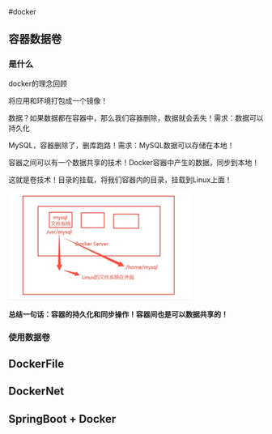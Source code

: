 #docker

## 容器数据卷

### 是什么

docker的理念回顾

将应用和环境打包成一个镜像！

数据？如果数据都在容器中，那么我们容器删除，数据就会丢失！需求：数据可以持久化

MySQL，容器删除了，删库跑路！需求：MySQL数据可以存储在本地！

容器之间可以有一个数据共享的技术！Docker容器中产生的数据，同步到本地！

这就是卷技术！目录的挂载，将我们容器内的目录，挂载到Linux上面！

![image-20210822170004450](./assets/image-20210822170004450.png)

**总结一句话：容器的持久化和同步操作！容器间也是可以数据共享的！**

### 使用数据卷






## DockerFile





## DockerNet





## SpringBoot + Docker

